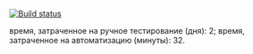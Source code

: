 [![Build status](https://ci.appveyor.com/api/projects/status/bp55fbpnq45997wc/branch/master?svg=true)](https://ci.appveyor.com/project/Kotemako/pattern2/branch/master)

время, затраченное на ручное тестирование (дня): 2;
время, затраченное на автоматизацию (минуты): 32.
